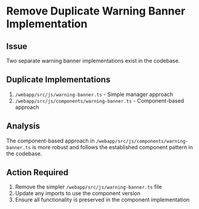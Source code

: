 # Remove Duplicate Warning Banner Implementation

## Issue
Two separate warning banner implementations exist in the codebase.

## Duplicate Implementations
1. `/webapp/src/js/warning-banner.ts` - Simple manager approach
2. `/webapp/src/js/components/warning-banner.ts` - Component-based approach

## Analysis
The component-based approach in `/webapp/src/js/components/warning-banner.ts` is more robust and follows the established component pattern in the codebase.

## Action Required
1. Remove the simpler `/webapp/src/js/warning-banner.ts` file
2. Update any imports to use the component version
3. Ensure all functionality is preserved in the component implementation